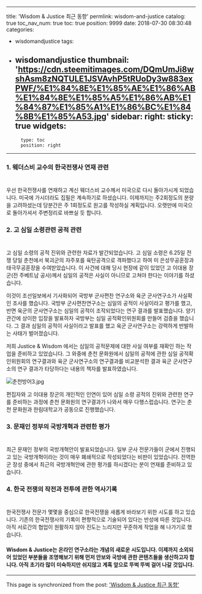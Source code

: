 
---
title: 'Wisdom & Justice 최근 동향'
permlink: wisdom-and-justice
catalog: true
toc_nav_num: true
toc: true
position: 9999
date: 2018-07-30 08:30:48
categories:
- wisdomandjustice
tags:
- wisdomandjustice
thumbnail: 'https://cdn.steemitimages.com/DQmUmJi8wshAsm8zNQTULE1JSVAvhP5tRUoDy3w883exPWF/%E1%84%8E%E1%85%AE%E1%86%AB%E1%84%8E%E1%85%A5%E1%86%AB%E1%84%87%E1%85%A1%E1%86%BC%E1%84%8B%E1%85%A53.jpg'
sidebar:
    right:
        sticky: true
widgets:
    -
        type: toc
        position: right
---


### 1. 웨더스비 교수의 한국전쟁사 연재 관련
#
우선 한국전쟁사를 연재하고 계신 웨더스비 교수께서 미국으로 다시 돌아가시게 되었습니다. 미국에 가시더라도 집필은 계속하기로 하셨습니다. 이제까지는 주2회정도의 분량을 고려하셨는데 당분간은 주 1회정도로 원고를 작성하실 계획입니다. 오랫만에 미국으로 돌아가셔서 주변정리로 바쁘실 듯 합니다.

### 2. 고 심일 소령관련 공적 관련
#
고 심일 소령의 공적 진위와 관련한 자료가 발간되었습니다. 고 심일 소령은 6.25일 전쟁 당일 춘천에서 북괴군의 자주포를 육탄공격으로 격파했다고 하여 미 은성무공훈장과 태극무공훈장을 수여받았습니다. 이 사건에 대해 당시 현장에 같이 있었던 고 이대용 장군(전 주베트남 공사)께서 심일의 공적은 사실이 아니므로 고쳐야 한다는 이야기를 하셨습니다. 

이것이 조선일보에서 기사화되어 국방부 군사편찬 연구소와 육군 군사연구소가 사실확인 조사를 했습니다. 국방부 군사편찬연구소는 심일의 공적이 사실이라고 평가를 했고, 반면 육군의 군사연구소는 심일의 공적이 조작되었다는 연구 결과를 발표했습니다. 양기관간에 상이한 입장을 발표하자 국방부는 심일 공적확인위원회를 만들어 검증을 했습니다. 그 결과 심일의 공적이 사실이라고 발표를 했고 육군 군사연구소는 강력하게 반발하는 사태가 벌어졌습니다. 

저희 Justice & Wisdom 에서는 심일의 공적문제에 대한 사실 여부를 재확인 하는 작업을 준비하고 있었습니다. 그 와중에 춘천 문화원에서 심일의 공적에 관한 심일 공적확인위원회의 연구결과와 육군 군사연구소의 연구결과를 비교분석한 결과 육군 군사연구소의 연구 결과가 타당하다는 내용의 책자를 발표하였습니다. 

![춘천방어3.jpg](https://cdn.steemitimages.com/DQmUmJi8wshAsm8zNQTULE1JSVAvhP5tRUoDy3w883exPWF/%E1%84%8E%E1%85%AE%E1%86%AB%E1%84%8E%E1%85%A5%E1%86%AB%E1%84%87%E1%85%A1%E1%86%BC%E1%84%8B%E1%85%A53.jpg)

편집자와 고 이대용 장군의 개인적인 인연이 있어 심일 소령 공적의 진위와 관련한 연구를 준비하는 과정에 춘천 문화원의 연구결과가 나와서 매우 다행스럽습니다. 연구는 춘천 문화원과 한림대학교가 공동으로 진행했습니다.


### 3. 문재인 정부의 국방개혁과 관련한 평가
#
최근 문재인 정부의 국방개혁안이 발표되었습니다. 일부 군사 전문가들이 군에서 진행되고 있는 국방개혁이라는 것이 매우 폐쇄적으로 작성되었다는 비판이 있었습니다. 전역한 군 장성 중에서 최근의 국방개혁안에 관한 평가를 하시겠다는 분이 연재를 준비하고 있습니다.


### 4. 한국 전쟁의 작전과 전투에 관한 역사기록
#
한국전쟁사 전문가 몇몇을 중심으로 한국전쟁을 새롭게 바라보기 위한 시도를 하고 있습니다. 기존의 한국전쟁사의  기록이 편향적으로 기술되어 있다는 반성에 따른 것입니다. 아직 서로간의 협업이 원활하지 않아 진도는 느리지만 꾸준하게 작업을 해 나가기로 했습니다. 

#### Wisdom & Justice는  온라인 연구소라는 개념의 새로운 시도입니다. 이제까지 소외되어 있었던 부분들을 조명해보기 위해 먼저 안보와 국방에 관한 콘텐츠들을 생산하고자 합니다. 아직 초기라 많이 미숙하지만 쉬지않고 계혹 앞으로 뚜벅 뚜벅 걸어 나갈 것입니다.

- - -

This page is synchronized from the post: ['Wisdom & Justice 최근 동향'](https://steemit.com/@wisdomandjustice/wisdom-and-justice)
